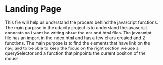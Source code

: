 # **Landing Page**
This file will help us understand the process behind the javascript functions. The main purpose in the udacity project is to understand the javascript concepts so i wont be writing about the css and html files.
The javascript file has an import in the index.html and has a few chars created and 2 functions. The main purpose is to find the elements that have link on the nav, and to be able to keep the focus on the right section we use a querySelector and a function that pinpoints the current position of the mouse. 
